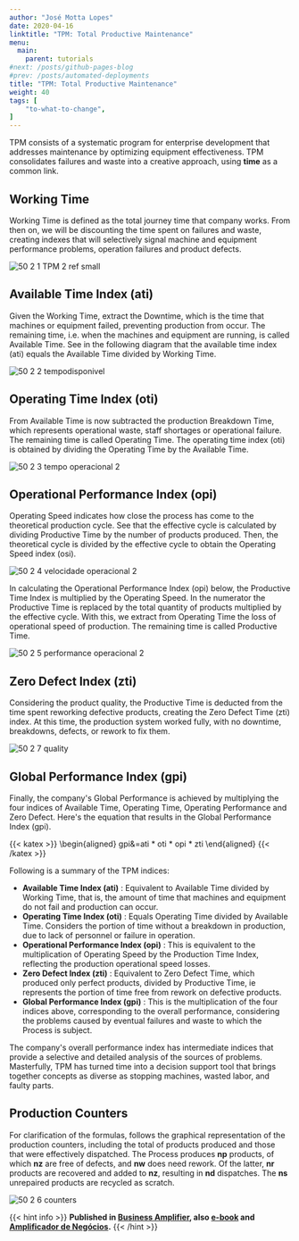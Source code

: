 ```yaml
---
author: "José Motta Lopes"
date: 2020-04-16
linktitle: "TPM: Total Productive Maintenance"
menu:
  main:
    parent: tutorials
#next: /posts/github-pages-blog
#prev: /posts/automated-deployments
title: "TPM: Total Productive Maintenance"
weight: 40
tags: [
    "to-what-to-change",
]
---
```

TPM consists of a systematic program for enterprise development that addresses maintenance by optimizing equipment effectiveness. TPM consolidates failures and waste into a creative approach, using **time** as a common link.

## Working Time

Working Time is defined as the total journey time that company works. From then on, we will be discounting the time spent on failures and waste, creating indexes that will selectively signal machine and equipment performance problems, operation failures and product defects.

![50 2 1 TPM 2 ref small](https://user-images.githubusercontent.com/86032/79464036-f5fa4980-7fcf-11ea-891b-5e7adc758e20.png)

## Available Time Index (ati)

Given the Working Time, extract the Downtime, which is the time that machines or equipment failed, preventing production from occur. The remaining time, i.e. when the machines and equipment are running, is called Available Time. See in the following diagram that the available time index (ati) equals the Available Time divided by Working Time.

![50 2 2 tempodisponivel](https://user-images.githubusercontent.com/86032/79464045-f8f53a00-7fcf-11ea-97f1-ba420a15e555.png)

## Operating Time Index (oti)

From Available Time is now subtracted the production Breakdown Time, which represents operational waste, staff shortages or operational failure. The remaining time is called Operating Time. The operating time index (oti) is obtained by dividing the Operating Time by the Available Time.

![50 2 3 tempo operacional 2](https://user-images.githubusercontent.com/86032/79464056-fd215780-7fcf-11ea-845d-b03402a64573.png)

## Operational Performance Index (opi) 

Operating Speed indicates how close the process has come to the theoretical production cycle. See that the effective cycle is calculated by dividing Productive Time by the number of products produced. Then, the theoretical cycle is divided by the effective cycle to obtain the Operating Speed index (osi).

![50 2 4 velocidade operacional 2](https://user-images.githubusercontent.com/86032/79464071-01e60b80-7fd0-11ea-8645-0f4cd160ff56.png)

In calculating the Operational Performance Index (opi) below, the Productive Time Index is multiplied by the Operating Speed. In the numerator the Productive Time is replaced by the total quantity of products multiplied by the effective cycle. With this, we extract from Operating Time the loss of operational speed of production. The remaining time is called Productive Time.

![50 2 5 performance operacional 2](https://user-images.githubusercontent.com/86032/79464079-04e0fc00-7fd0-11ea-801d-4d8add8063b7.png)

## Zero Defect Index (zti)

Considering the product quality, the Productive Time is deducted from the time spent reworking defective products, creating the Zero Defect Time (zti) index. At this time, the production system worked fully, with no downtime, breakdowns, defects, or rework to fix them.

![50 2 7 quality](https://user-images.githubusercontent.com/86032/79464099-0ad6dd00-7fd0-11ea-901d-b8a5f9feec2d.png)

## Global Performance Index (gpi)

Finally, the company's Global Performance is achieved by multiplying the four indices of Available Time, Operating Time, Operating Performance and Zero Defect. Here's the equation that results in the Global Performance Index (gpi).

{{< katex >}}
\begin{aligned}
   gpi&=ati * oti * opi * zti
\end{aligned}
{{< /katex >}}

Following is a summary of the TPM indices:

- **Available Time Index (ati)** : Equivalent to Available Time divided by Working Time, that is, the amount of time that machines and equipment do not fail and production can occur.
- **Operating Time Index (oti)** : Equals Operating Time divided by Available Time. Considers the portion of time without a breakdown in production, due to lack of personnel or failure in operation.
- **Operational Performance Index (opi)** : This is equivalent to the multiplication of Operating Speed by the Production Time Index, reflecting the production operational speed losses.
- **Zero Defect Index (zti)** : Equivalent to Zero Defect Time, which produced only perfect products, divided by Productive Time, ie represents the portion of time free from rework on defective products.
- **Global Performance Index (gpi)** : This is the multiplication of the four indices above, corresponding to the overall performance, considering the problems caused by eventual failures and waste to which the Process is subject.

The company's overall performance index has intermediate indices that provide a selective and detailed analysis of the sources of problems. Masterfully, TPM has turned time into a decision support tool that brings together concepts as diverse as stopping machines, wasted labor, and faulty parts.

## Production Counters

For clarification of the formulas, follows the graphical representation of the production counters, including the total of products produced and those that were effectively dispatched. The Process produces **np** products, of which **nz** are free of defects, and **nw** does need rework. Of the latter, **nr** products are recovered and added to **nz**, resulting in **nd** dispatches. The **ns** unrepaired products are recycled as scratch.

![50 2 6 counters](https://user-images.githubusercontent.com/86032/79464086-07dbec80-7fd0-11ea-99a7-8d503a87454f.png)

{{< hint info >}}
**Published in [Business Amplifier](https://www.amazon.com/Business-Amplifier-M-Sc-Motta-Lopes/dp/B083XGK14Q), also [e-book](https://www.amazon.com/Business-Amplifier-Jose-Motta-Lopes-ebook-dp-B086L6V6QY/dp/B086L6V6QY/) and [Amplificador de Negócios](https://www.amazon.com/M-Sc-Jose-Motta-Lopes/dp/8592301009).**
{{< /hint >}}
